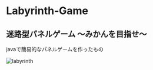 # Labyrinth-Game
## 迷路型パネルゲーム 〜みかんを目指せ〜
javaで簡易的なパネルゲームを作ったもの

![labyrinth](https://user-images.githubusercontent.com/81272668/219070453-20a4c3d1-02f7-4142-ac09-2ecac62ab96f.png)
